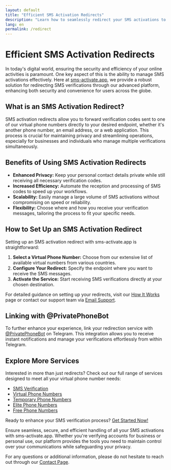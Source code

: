 ```yaml
---
layout: default
title: "Efficient SMS Activation Redirects"
description: "Learn how to seamlessly redirect your SMS activations to enhance your verification processes."
lang: en
permalink: /redirect
---
```


# Efficient SMS Activation Redirects

In today's digital world, ensuring the security and efficiency of your online activities is paramount. One key aspect of this is the ability to manage SMS activations effectively. Here at [sms-activate.app](https://sms-activate.app), we provide a robust solution for redirecting SMS verifications through our advanced platform, enhancing both security and convenience for users across the globe.

## What is an SMS Activation Redirect?

SMS activation redirects allow you to forward verification codes sent to one of our virtual phone numbers directly to your desired endpoint, whether it's another phone number, an email address, or a web application. This process is crucial for maintaining privacy and streamlining operations, especially for businesses and individuals who manage multiple verifications simultaneously.

## Benefits of Using SMS Activation Redirects

- **Enhanced Privacy:** Keep your personal contact details private while still receiving all necessary verification codes.
- **Increased Efficiency:** Automate the reception and processing of SMS codes to speed up your workflows.
- **Scalability:** Easily manage a large volume of SMS activations without compromising on speed or reliability.
- **Flexibility:** Choose where and how you receive your verification messages, tailoring the process to fit your specific needs.

## How to Set Up an SMS Activation Redirect

Setting up an SMS activation redirect with sms-activate.app is straightforward:

1. **Select a Virtual Phone Number:** Choose from our extensive list of available virtual numbers from various countries.
2. **Configure Your Redirect:** Specify the endpoint where you want to receive the SMS messages.
3. **Activate the Service:** Start receiving SMS verifications directly at your chosen destination.

For detailed guidance on setting up your redirects, visit our [How It Works](/how-it-works) page or contact our support team via [Email Support](mailto:support@sms-activate.app).

## Linking with @PrivatePhoneBot

To further enhance your experience, link your redirection service with [@PrivatePhoneBot](https://t.me/PrivatePhoneBot) on Telegram. This integration allows you to receive instant notifications and manage your verifications effortlessly from within Telegram.

## Explore More Services

Interested in more than just redirects? Check out our full range of services designed to meet all your virtual phone number needs:

- [SMS Verification](/sms-verification)
- [Virtual Phone Numbers](/virtual-phone-numbers)
- [Temporary Phone Numbers](/temporary-phone-numbers)
- [Elite Phone Numbers](/elite-phone-numbers)
- [Free Phone Numbers](/free-phone-numbers)

Ready to enhance your SMS verification process? [Get Started Now!](/get-started)

Ensure seamless, secure, and efficient handling of all your SMS activations with sms-activate.app. Whether you're verifying accounts for business or personal use, our platform provides the tools you need to maintain control over your communications while safeguarding your privacy.

For any questions or additional information, please do not hesitate to reach out through our [Contact Page](/contact).